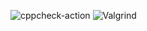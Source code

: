 ![cppcheck-action](https://github.com/99002491/AppliedSDLC/workflows/cppcheck-action/badge.svg)
![Valgrind](https://github.com/99002491/AppliedSDLC/workflows/Valgrind/badge.svg)
